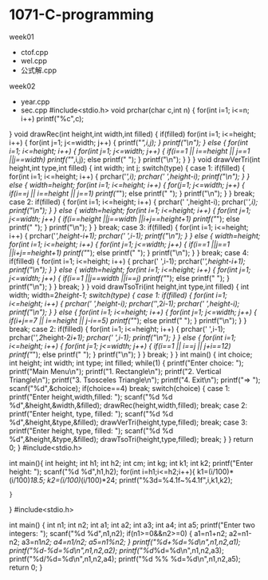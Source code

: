 # 1071-C-programming

week01
* ctof.cpp
* wel.cpp
* 公式解.cpp
 
week02
* year.cpp
* sec.cpp
#include<stdio.h>
void prchar(char c,int n)
{
    for(int i=1; i<=n; i++)
        printf("%c",c);

}
void drawRec(int height,int width,int filled)
{
    if(filled)
        for(int i=1; i<=height; i++)
        {
            for(int j=1; j<=width; j++)
            {
                printf("*",i,j);
            }
            printf("\n");
        }
    else
    {
        for(int i=1; i<=height; i++)
        {
            for(int j=1; j<=width; j++)
            {
                if(i==1 || i==height || j==1 ||j==width)
                    printf("*",i,j);
                else
                    printf(" ");
            }
            printf("\n");
        }
    }
}
void drawVerTri(int height,int type,int filled)
{
    int width;
    int j;
    switch(type)
    {
    case 1:
        if(filled)
        {
            for(int i=1; i<=height; i++)
            {
                prchar('*',i);
                prchar(' ',height-i);
                printf("\n");
            }
        }
        else
        {
            width=height;
            for(int i=1; i<=height; i++)
            {
                for(j=1; j<=width; j++)
                {
                    if(i==j || i==height || j==1)
                        printf("*");
                    else
                        printf(" ");
                }
                printf("\n");
            }
        }
        break;
    case 2:
        if(filled)
        {
            for(int i=1; i<=height; i++)
            {
                prchar(' ',height-i);
                prchar('*',i);
                printf("\n");
            }
        }
        else
        {
            width=height;
            for(int i=1; i<=height; i++)
            {
                for(int j=1; j<=width; j++)
                {
                    if(i==height ||j==width ||i+j==height+1)
                        printf("*");
                    else
                        printf(" ");
                }
                printf("\n");
            }
        }
        break;
    case 3:
        if(filled)
        {
            for(int i=1; i<=height; i++)
            {
                prchar('*',height-i+1);
                prchar(' ',i-1);
                printf("\n");
            }
        }
        else
        {
            width=height;
            for(int i=1; i<=height; i++)
            {
                for(int j=1; j<=width; j++)
                {
                    if(i==1 ||j==1 ||i+j==height+1)
                        printf("*");
                    else
                        printf(" ");
                }
                printf("\n");
            }
        }
        break;
    case 4:
        if(filled)
        {
            for(int i=1; i<=height; i++)
            {
                prchar(' ',i-1);
                prchar('*',height-i+1);
                printf("\n");
            }
        }
        else
        {
            width=height;
            for(int i=1; i<=height; i++)
            {
                for(int j=1; j<=width; j++)
                {
                    if(i==1 ||j==width ||i==j)
                        printf("*");
                    else
                        printf(" ");
                }
                printf("\n");
            }
        }
        break;
    }
}
void drawTsoTri(int height,int type,int filled)
{
    int width;
    width=2*height-1;
    switch(type)
    {
    case 1:
        if(filled)
        {
            for(int i=1; i<=height; i++)
            {
                prchar(' ',height-i);
                prchar('*',2*i-1);
                prchar(' ',height-i);
                printf("\n");
            }
        }
        else
        {
            for(int i=1; i<=height; i++)
            {
                for(int j=1; j<=width; j++)
                {
                    if(i+j==7 || i==height || j-i==5)
                        printf("*");
                    else
                        printf(" ");
                }
                printf("\n");
            }
        }
        break;
    case 2:
        if(filled)
        {
            for(int i=1; i<=height; i++)
            {
                prchar(' ',i-1);
                prchar('*',2*height-2*i+1);
                prchar(' ',i-1);
                printf("\n");
            }
        }
        else
        {
            for(int i=1; i<=height; i++)
            {
                for(int j=1; j<=width; j++)
                {
                    if(i==1 || i==j || j+i==12)
                        printf("*");
                    else
                        printf(" ");
                }
                printf("\n");
            }
        }
        break;
    }
}
int main()
{
    int choice;
    int height;
    int width;
    int type;
    int filled;
    while(1)
    {
        printf("Enter choice: ");
        printf("Main Menu\n");
        printf("1. Rectangle\n");
        printf("2. Vertical Triangle\n");
        printf("3. Tsosceles Triangle\n");
        printf("4. Exit\n");
        printf("=> ");
        scanf("%d",&choice);
        if(choice==4)
            break;
        switch(choice)
        {
        case 1:
            printf("Enter height,width,filled: ");
            scanf("%d %d %d",&height,&width,&filled);
            drawRec(height,width,filled);
            break;
        case 2:
            printf("Enter height, type, filled: ");
            scanf("%d %d %d",&height,&type,&filled);
            drawVerTri(height,type,filled);
            break;
        case 3:
            printf("Enter height, type, filled: ");
            scanf("%d %d %d",&height,&type,&filled);
            drawTsoTri(height,type,filled);
            break;
        }
    }
    return 0;
}
#include<stdio.h>

int main(){
    int height;
    int h1;
    int h2;
    int cm;
    int kg;
    int k1;
    int k2;
    printf("Enter height: ");
    scanf("%d %d",h1,h2);
    for(int i=h1;i<=h2;i++){
        k1=(i/100)*(i/100)*18.5;
        k2=(i/100)*(i/100)*24;
        printf("%3d=%4.1f~%4.1f",i,k1,k2);


    }

}
#include<stdio.h>

int main()
{
    int n1;
    int n2;
    int a1;
    int a2;
    int a3;
    int a4;
    int a5;
    printf("Enter two integers: ");
    scanf("%d %d",n1,n2);
    if(n1>=0&&n2>=0)
    {
        a1=n1+n2;
        a2=n1-n2;
        a3=n1*n2;
        a4=n1/n2;
        a5=n1%n2;
    }
    printf("%d+%d=%d\n",n1,n2,a1);
    printf("%d-%d=%d\n",n1,n2,a2);
    printf("%d*%d=%d\n",n1,n2,a3);
    printf("%d/%d=%d\n",n1,n2,a4);
    printf("%d %% %d=%d\n",n1,n2,a5);
    return 0;
}






